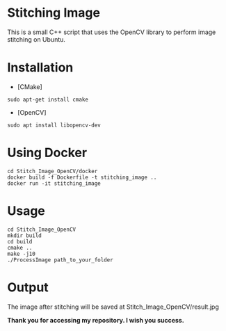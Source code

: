 # Stitching Image
This is a small C++ script that uses the OpenCV library to perform image stitching on Ubuntu.
# Installation
- [CMake]
```
sudo apt-get install cmake
```
- [OpenCV]
```
sudo apt install libopencv-dev
```
# Using Docker
```
cd Stitch_Image_OpenCV/docker
docker build -f Dockerfile -t stitching_image ..
docker run -it stitching_image
```
# Usage
```
cd Stitch_Image_OpenCV
mkdir build
cd build
cmake ..
make -j10
./ProcessImage path_to_your_folder
```
# Output
The image after stitching will be saved at Stitch_Image_OpenCV/result.jpg

**Thank you for accessing my repository. I wish you success.**